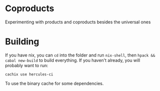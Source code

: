 # Coproducts

Experimenting with products and coproducts besides the universal ones

# Building

If you have nix, you can `cd` into the folder and run `nix-shell`, then
`hpack && cabal new-build` to build everything. If you haven't already,
you will probably want to run:

```
cachix use hercules-ci
```

To use the binary cache for some dependencies.
